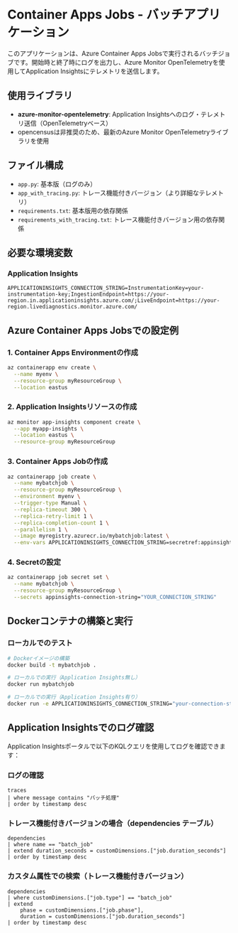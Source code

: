 # Container Apps Jobs - バッチアプリケーション

このアプリケーションは、Azure Container Apps Jobsで実行されるバッチジョブです。開始時と終了時にログを出力し、Azure Monitor OpenTelemetryを使用してApplication Insightsにテレメトリを送信します。

## 使用ライブラリ

- **azure-monitor-opentelemetry**: Application Insightsへのログ・テレメトリ送信（OpenTelemetryベース）
- opencensusは非推奨のため、最新のAzure Monitor OpenTelemetryライブラリを使用

## ファイル構成

- `app.py`: 基本版（ログのみ）
- `app_with_tracing.py`: トレース機能付きバージョン（より詳細なテレメトリ）
- `requirements.txt`: 基本版用の依存関係
- `requirements_with_tracing.txt`: トレース機能付きバージョン用の依存関係

## 必要な環境変数

### Application Insights
```
APPLICATIONINSIGHTS_CONNECTION_STRING=InstrumentationKey=your-instrumentation-key;IngestionEndpoint=https://your-region.in.applicationinsights.azure.com/;LiveEndpoint=https://your-region.livediagnostics.monitor.azure.com/
```

## Azure Container Apps Jobsでの設定例

### 1. Container Apps Environmentの作成
```bash
az containerapp env create \
  --name myenv \
  --resource-group myResourceGroup \
  --location eastus
```

### 2. Application Insightsリソースの作成
```bash
az monitor app-insights component create \
  --app myapp-insights \
  --location eastus \
  --resource-group myResourceGroup
```

### 3. Container Apps Jobの作成
```bash
az containerapp job create \
  --name mybatchjob \
  --resource-group myResourceGroup \
  --environment myenv \
  --trigger-type Manual \
  --replica-timeout 300 \
  --replica-retry-limit 1 \
  --replica-completion-count 1 \
  --parallelism 1 \
  --image myregistry.azurecr.io/mybatchjob:latest \
  --env-vars APPLICATIONINSIGHTS_CONNECTION_STRING=secretref:appinsights-connection-string
```

### 4. Secretの設定
```bash
az containerapp job secret set \
  --name mybatchjob \
  --resource-group myResourceGroup \
  --secrets appinsights-connection-string="YOUR_CONNECTION_STRING"
```

## Dockerコンテナの構築と実行

### ローカルでのテスト
```bash
# Dockerイメージの構築
docker build -t mybatchjob .

# ローカルでの実行（Application Insights無し）
docker run mybatchjob

# ローカルでの実行（Application Insights有り）
docker run -e APPLICATIONINSIGHTS_CONNECTION_STRING="your-connection-string" mybatchjob
```

## Application Insightsでのログ確認

Application Insightsポータルで以下のKQLクエリを使用してログを確認できます：

### ログの確認
```kql
traces
| where message contains "バッチ処理"
| order by timestamp desc
```

### トレース機能付きバージョンの場合（dependencies テーブル）
```kql
dependencies
| where name == "batch_job"
| extend duration_seconds = customDimensions.["job.duration_seconds"]
| order by timestamp desc
```

### カスタム属性での検索（トレース機能付きバージョン）
```kql
dependencies
| where customDimensions.["job.type"] == "batch_job"
| extend 
    phase = customDimensions.["job.phase"],
    duration = customDimensions.["job.duration_seconds"]
| order by timestamp desc
```
